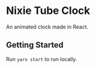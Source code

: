 # Nixie Tube Clock

An animated clock made in React.

## Getting Started

Run `yarn start` to run locally.
